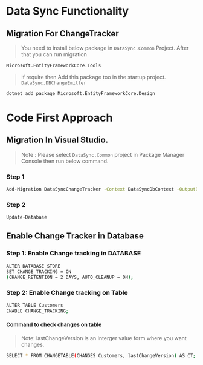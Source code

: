 ﻿# Data Sync Functionality

## Migration For ChangeTracker

> You need to install below package in `DataSync.Common` Project. After that you can run migration 

```bash
Microsoft.EntityFrameworkCore.Tools
```

> If require then Add this package too in the startup project. `DataSync.DBChangeEmitter`

```bash
dotnet add package Microsoft.EntityFrameworkCore.Design

```
# Code First Approach


## Migration In Visual Studio.
> Note : Please select `DataSync.Common` project in Package Manager Console then run below command.
### Step 1
```bash
Add-Migration DataSyncChangeTracker -Context DataSyncDbContext -OutputDir ".\Migrations\SQL"
```

### Step 2
```bash
Update-Database
```





## Enable Change Tracker in Database

### Step 1: Enable Change tracking in DATABASE

```bash 
ALTER DATABASE STORE
SET CHANGE_TRACKING = ON 
(CHANGE_RETENTION = 2 DAYS, AUTO_CLEANUP = ON);
```


### Step 2: Enable Change tracking on Table 

```bash
ALTER TABLE Customers
ENABLE CHANGE_TRACKING;
```


#### Command to check changes on table 

> Note: lastChangeVersion is an Interger value form where you want changes.

```bash
SELECT * FROM CHANGETABLE(CHANGES Customers, lastChangeVersion) AS CT;
```